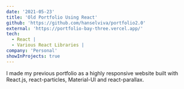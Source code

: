 ```yaml
---
date: '2021-05-23'
title: 'Old Portfolio Using React'
github: 'https://github.com/hanselviva/portfolio2.0'
external: 'https://portfolio-bay-three.vercel.app/'
tech:
  - React |
  - Various React Libraries |
company: 'Personal'
showInProjects: true
---
```


I made my previous portfolio as a highly responsive website built with React.js, react-particles, Material-UI and react-parallax.
